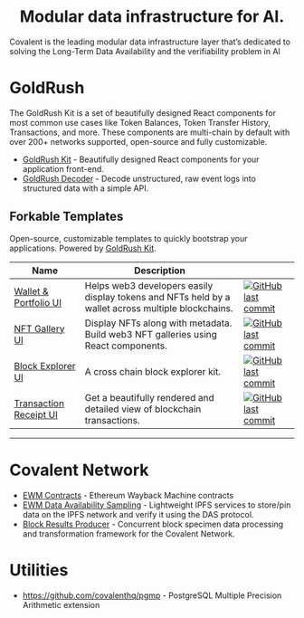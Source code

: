 <h1 align="center">Modular data infrastructure for AI.</h1>

Covalent is the leading modular data infrastructure layer that’s dedicated to solving the Long-Term Data Availability and the verifiability problem in AI


# GoldRush

The GoldRush Kit is a set of beautifully designed React components for most common use cases like Token Balances, Token Transfer History, Transactions, and more. These components are multi-chain by default with over 200+ networks supported, open-source and fully customizable.

* [GoldRush Kit](https://github.com/covalenthq/goldrush-kit) - Beautifully designed React components for your application front-end.
* [GoldRush Decoder](https://github.com/covalenthq/goldrush-decoder) - Decode unstructured, raw event logs into structured data with a simple API.

## Forkable Templates

Open-source, customizable templates to quickly bootstrap your applications. Powered by [GoldRush Kit](https://github.com/covalenthq/goldrush-kit).

|Name|Description||
|---|----|---|
|[Wallet & Portfolio UI](https://github.com/covalenthq/goldrush-wallet-portfolio-ui)|Helps web3 developers easily display tokens and NFTs held by a wallet across multiple blockchains.|[![GitHub last commit](https://img.shields.io/github/last-commit/covalenthq/goldrush-wallet-portfolio-ui)](https://github.com/covalenthq/goldrush-wallet-portfolio-ui/commits/master)
|[NFT Gallery UI](https://github.com/covalenthq/goldrush-nft-gallery-ui)|Display NFTs along with metadata. Build web3 NFT galleries using React components.|[![GitHub last commit](https://img.shields.io/github/last-commit/covalenthq/goldrush-nft-gallery-ui)](https://github.com/covalenthq/goldrush-nft-gallery-ui/commits/master)
|[Block Explorer UI](https://github.com/covalenthq/goldrush-block-explorer-ui)|A cross chain block explorer kit.|[![GitHub last commit](https://img.shields.io/github/last-commit/covalenthq/goldrush-block-explorer-ui)](https://github.com/covalenthq/goldrush-block-explorer-ui/commits/master)
|[Transaction Receipt UI](https://github.com/covalenthq/goldrush-tx-receipt-ui)|Get a beautifully rendered and detailed view of blockchain transactions.|[![GitHub last commit](https://img.shields.io/github/last-commit/covalenthq/goldrush-tx-receipt-ui)](https://github.com/covalenthq/goldrush-tx-receipt-ui/commits/master)


---

# Covalent Network

* [EWM Contracts](https://github.com/covalenthq/ewm-contracts) - Ethereum Wayback Machine contracts
* [EWM Data Availability Sampling](https://github.com/covalenthq/ewm-das) - Lightweight IPFS services to store/pin data on the IPFS network and verify it using the DAS protocol.
* [Block Results Producer](https://github.com/covalenthq/refiner) - Concurrent block specimen data processing and transformation framework for the Covalent Network.

# Utilities

* https://github.com/covalenthq/pgmp - PostgreSQL Multiple Precision Arithmetic extension
